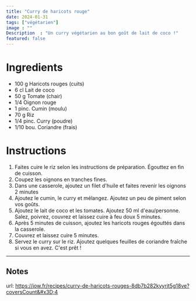 ```yaml
---
title: "Curry de haricots rouge"
date: 2024-01-31
tags: ["végétarien"]
image : ""
Description  : "Un curry végétarien au bon goût de lait de coco !"
featured: false
---
```


# Ingredients

- 100 g Haricots rouges (cuits)
- 6 cl Lait de coco
- 50 g Tomate (chair)
- 1/4   Oignon rouge
- 1 pinc. Cumin (moulu)
- 70 g Riz
- 1/4 pinc. Curry (poudre)
- 1/10 bou. Coriandre (frais)



# Instructions

1. Faites cuire le riz selon les instructions de préparation. Égouttez en fin de cuisson.
2. Coupez les oignons en tranches fines. 
3. Dans une casserole, ajoutez un filet d'huile et faites revenir les oignons 2 minutes
4. Ajoutez le cumin, le curry et mélangez. Ajoutez un peu de piment selon vos goûts.
5. Ajoutez le lait de coco et les tomates. Ajoutez 50 ml d'eau/personne. Salez, poivrez, couvrez et laissez cuire à feu doux 5 minutes.
6. Après 5 minutes de cuisson, ajoutez les haricots rouges égouttés dans la casserole.
7. Couvrez et laissez cuire 5 minutes. 
8. Servez le curry sur le riz. Ajoutez quelques feuilles de coriandre fraîche si vous en avez. C'est prêt !

-----

## Notes
url: https://jow.fr/recipes/curry-de-haricots-rouges-8db7b282kyyrjt5g18ve?coversCount&#x3D;4 




